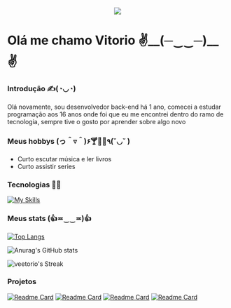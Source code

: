 <h1 align="center"><img src="https://i.pinimg.com/originals/8f/a8/32/8fa832bac73a195a8f605e150eb711b7.gif"></h1>
<h1>Olá me chamo Vitorio  ✌️__(─‿‿─)__✌️</h1>
  
<h3>Introdução ✍(◔◡◔) </h3>
<p>Olá novamente, sou desenvolvedor back-end há 1 ano, comecei a estudar programação aos 16 anos onde foi que eu me encontrei dentro do ramo de tecnologia, sempre tive o gosto por aprender sobre algo novo</p>
<h3>Meus hobbys (っ＾▿＾)۶🍸🌟🍺٩(˘◡˘ )</h3>
<ul>
  <li>Curto escutar música e ler livros</li>
  <li>Curto assistir series</li>
</ul>
<h3>Tecnologias 👨‍💻</h3>


[![My Skills](https://skillicons.dev/icons?i=java,spring,mysql,cs,jsperline=3)](https://skillicons.dev)

<h3>Meus stats (👍≖‿‿≖)👍</h3> 

[![Top Langs](https://github-readme-stats.vercel.app/api/top-langs/?username=veetorio&layout=compact&theme=radical)](https://github.com/anuraghazra/github-readme-stats)

![Anurag's GitHub stats](https://github-readme-stats.vercel.app/api?username=Veetorio&show_icons=true&theme=radical)

![veetorio's Streak](https://github-readme-streak-stats.herokuapp.com/?user=veetorio&theme=radical&hide_border=false)

<h3>Projetos</h3>

[![Readme Card](https://github-readme-stats.vercel.app/api/pin/?username=veetorio&repo=blogli&theme=radical)](https://github.com/veetorio/blogli)
[![Readme Card](https://github-readme-stats.vercel.app/api/pin/?username=veetorio&repo=pokedex&theme=radical)](https://github.com/veetorio/pokedex)
[![Readme Card](https://github-readme-stats.vercel.app/api/pin/?username=veetorio&repo=ProjetoCadastroSpring&theme=radical)](https://github.com/veetorio/ProjetoCadastroSpring?tab=readme-ov-file)
[![Readme Card](https://github-readme-stats.vercel.app/api/pin/?username=veetorio&repo=JPA-desafio&theme=radical)](https://github.com/veetorio/JPA-desafio)






